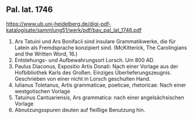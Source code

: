 
## **Pal. lat. 1746**
https://www.ub.uni-heidelberg.de/digi-pdf-katalogisate/sammlung51/werk/pdf/bav_pal_lat_1746.pdf
1. Ars Tatuini und Ars Bonifacii sind insulare Grammatikwerke, die für Latein als Fremdsprache konzipiert sind. (McKitterick, The Carolingians and the Written Word, 16.)
2. Entstehungs- und Aufbewahrungsort Lorsch. Um 800 AD.
3. Paulus Diaconus, Expositio Artis Donati: Nach einer Vorlage aus der Hofbibliothek Karls des Großen. Einziges Überlieferungszeugnis. Geschrieben von einer nicht in Lorsch geschulten Hand.
4. Iulianus Toletanus, Artis grammaticae, poeticae, rhetoricae: Nach einer westgotischen Vorlage
5. Tatuinus Cantuariensis, Ars grammatica: nach einer angelsächsischen Vorlage
6. Abnutzungsspuren deuten auf fleißige Benutzung hin.